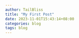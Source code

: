 ```yaml
---
author: TailBliss
title: "My First Post"
date: 2023-11-01T15:43:14+08:00
categories: blog
tags: blog
---
```


